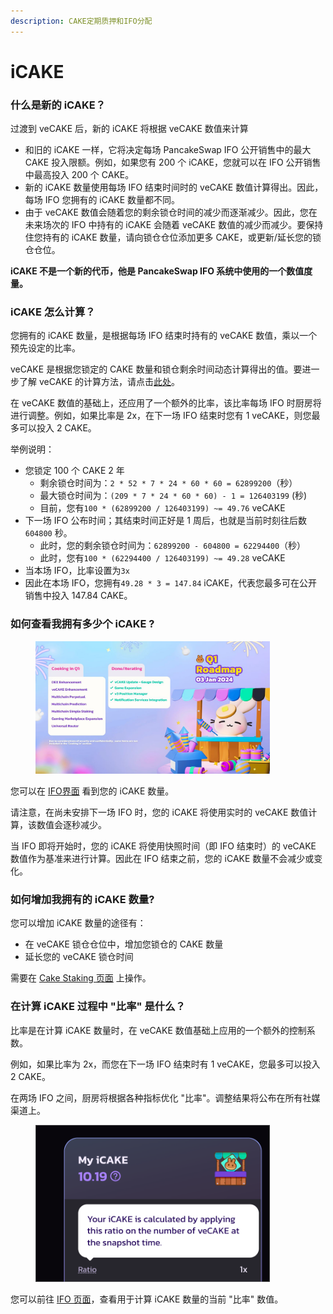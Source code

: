```yaml
---
description: CAKE定期质押和IFO分配
---
```


# iCAKE

### 什么是新的 iCAKE？

过渡到 veCAKE 后，新的 iCAKE 将根据 veCAKE 数值来计算

* 和旧的 iCAKE 一样，它将决定每场 PancakeSwap IFO 公开销售中的最大 CAKE 投入限额。例如，如果您有 200 个 iCAKE，您就可以在 IFO 公开销售中最高投入 200 个 CAKE。&#x20;
* 新的 iCAKE 数量使用每场 IFO 结束时间时的 veCAKE 数值计算得出。因此，每场 IFO 您拥有的 iCAKE 数量都不同。&#x20;
* 由于 veCAKE  数值会随着您的剩余锁仓时间的减少而逐渐减少。因此，您在未来场次的 IFO 中持有的 iCAKE 会随着 veCAKE 数值的减少而减少。要保持住您持有的 iCAKE 数量，请向锁仓仓位添加更多 CAKE，或更新/延长您的锁仓仓位。

**iCAKE 不是一个新的代币，他是 PancakeSwap IFO 系统中使用的一个数值度量。**

### iCAKE 怎么计算？

您拥有的 iCAKE 数量，是根据每场 IFO 结束时持有的 veCAKE 数值，乘以一个预先设定的比率。&#x20;

veCAKE 是根据您锁定的 CAKE 数量和锁仓剩余时间动态计算得出的值。要进一步了解 veCAKE 的计算方法，请点击[此处](../../chan-pin/vecake/faq.md)。&#x20;

在 veCAKE 数值的基础上，还应用了一个额外的比率，该比率每场 IFO 时厨房将进行调整。例如，如果比率是 2x，在下一场  IFO 结束时您有 1 veCAKE，则您最多可以投入 2 CAKE。

举例说明：&#x20;

* 您锁定 100 个 CAKE 2 年
  * 剩余锁仓时间为：`2 * 52 * 7 * 24 * 60 * 60 = 62899200`（秒）
  * 最大锁仓时间为：`(209 * 7 * 24 * 60 * 60) - 1 = 126403199` (秒)
  * 目前，您有`100 * (62899200 / 126403199) ~= 49.76` veCAKE
* 下一场 IFO 公布时间；其结束时间正好是 1 周后，也就是当前时刻往后数 `604800` 秒。
  * 此时，您的剩余锁仓时间为：`62899200 - 604800 = 62294400`（秒）
  * 此时，您有`100 * (62294400 / 126403199) ~= 49.28` veCAKE
* 当本场 IFO，比率设置为`3x`&#x20;
* 因此在本场 IFO，您拥有`49.28 * 3 = 147.84` iCAKE，代表您最多可在公开销售中投入 147.84 CAKE。

### 如何查看我拥有多少个 iCAKE ?

<figure><img src="../../.gitbook/assets/image.png" alt="" width="375"><figcaption></figcaption></figure>

您可以在 [IFO界面](https://pancakeswap.finance/ifo) 看到您的 iCAKE 数量。

请注意，在尚未安排下一场 IFO 时，您的 iCAKE 将使用实时的 veCAKE 数值计算，该数值会逐秒减少。&#x20;

当 IFO 即将开始时，您的 iCAKE 将使用快照时间（即 IFO 结束时）的 veCAKE 数值作为基准来进行计算。因此在 IFO 结束之前，您的 iCAKE 数量不会减少或变化。

### 如何增加我拥有的 iCAKE 数量?

您可以增加 iCAKE 数量的途径有：

* 在 veCAKE 锁仓仓位中，增加您锁仓的 CAKE 数量
* 延长您的 veCAKE 锁仓时间

需要在 [Cake Staking 页面](https://pancakeswap.finance/cake-staking) 上操作。

### 在计算 iCAKE 过程中 "比率" 是什么？

比率是在计算 iCAKE 数量时，在 veCAKE 数值基础上应用的一个额外的控制系数。&#x20;

例如，如果比率为 2x，而您在下一场 IFO 结束时有 1 veCAKE，您最多可以投入 2 CAKE。

在两场 IFO 之间，厨房将根据各种指标优化 "比率"。调整结果将公布在所有社媒渠道上。

<figure><img src="../../.gitbook/assets/image (2).png" alt="" width="375"><figcaption></figcaption></figure>

您可以前往 [IFO 页面](https://pancakeswap.finance/ifo)，查看用于计算 iCAKE 数量的当前 "比率" 数值。
